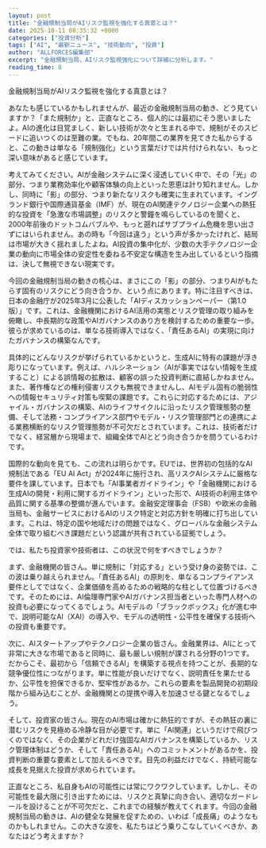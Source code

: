 ```yaml
---
layout: post
title: "金融規制当局がAIリスク監視を強化する真意とは？"
date: 2025-10-11 08:35:32 +0000
categories: ["投資分析"]
tags: ["AI", "最新ニュース", "技術動向", "投資"]
author: "ALLFORCES編集部"
excerpt: "金融規制当局、AIリスク監視強化について詳細に分析します。"
reading_time: 8
---
```


金融規制当局がAIリスク監視を強化する真意とは？

あなたも感じているかもしれませんが、最近の金融規制当局の動き、どう見ていますか？「また規制か」と、正直なところ、個人的には最初にそう思いましたよ。AIの進化は目覚ましく、新しい技術が次々と生まれる中で、規制がそのスピードに追いつくのは至難の業。でもね、20年間この業界を見てきた私からすると、この動きは単なる「規制強化」という言葉だけでは片付けられない、もっと深い意味があると感じています。

考えてみてください。AIが金融システムに深く浸透していく中で、その「光」の部分、つまり業務効率化や顧客体験の向上といった恩恵は計り知れません。しかし、同時に「影」の部分、つまり新たなリスクも確実に生まれています。イングランド銀行や国際通貨基金（IMF）が、現在のAI関連テクノロジー企業への熱狂的な投資を「急激な市場調整」のリスクと警鐘を鳴らしているのを聞くと、2000年前後のドットコムバブルや、もっと遡ればサブプライム危機を思い出さずにはいられません。あの時も「今回は違う」という声が多かったけれど、結局は市場が大きく揺れましたよね。AI投資の集中化が、少数の大手テクノロジー企業の動向に市場全体の安定性を委ねる不安定な構造を生み出しているという指摘は、決して無視できない現実です。

今回の金融規制当局の動きの核心は、まさにこの「影」の部分、つまりAIがもたらす固有のリスクにどう向き合うか、という点にあります。特に注目すべきは、日本の金融庁が2025年3月に公表した「AIディスカッションペーパー（第1.0版）」です。これは、金融機関におけるAI活用の実態とリスク管理の取り組みを俯瞰し、中長期的な政策やAIガバナンスのあり方を検討するための重要な一歩。彼らが求めているのは、単なる技術導入ではなく、「責任あるAI」の実現に向けたガバナンスの構築なんです。

具体的にどんなリスクが挙げられているかというと、生成AIに特有の課題が浮き彫りになっています。例えば、ハルシネーション（AIが事実ではない情報を生成すること）による誤情報の拡散は、顧客の誤った投資判断に直結しかねません。また、著作権などの権利侵害リスクも無視できませんし、AIモデル固有の脆弱性への情報セキュリティ対策も喫緊の課題です。これらに対応するためには、アジャイル・ガバナンスの構築、AIのライフサイクルに沿ったリスク管理態勢の整備、そして法務・コンプライアンス部門やモデル・リスク管理部門との連携による業務横断的なリスク管理態勢が不可欠だとされています。これは、技術者だけでなく、経営層から現場まで、組織全体でAIとどう向き合うかを問うているわけです。

国際的な動向を見ても、この流れは明らかです。EUでは、世界初の包括的なAI規制法である「EU AI Act」が2024年に施行され、高リスクAIシステムに厳格な要件を課しています。日本でも「AI事業者ガイドライン」や「金融機関における生成AIの開発・利用に関するガイドライン」といった形で、AI技術の利用主体や品質に関する基準の整備が進んでいます。金融安定理事会（FSB）や欧米の金融当局も、金融サービスにおけるAIのリスク特定と対応方針を明確に打ち出しています。これは、特定の国や地域だけの問題ではなく、グローバルな金融システム全体で取り組むべき課題だという認識が共有されている証拠でしょう。

では、私たち投資家や技術者は、この状況で何をすべきでしょうか？

まず、金融機関の皆さん。単に規制に「対応する」という受け身の姿勢では、この波は乗り越えられません。「責任あるAI」の原則を、単なるコンプライアンス要件としてではなく、企業価値を高めるための戦略的な柱として位置づけるべきです。そのためには、AI倫理専門家やAIガバナンス担当者といった専門人材への投資も必要になってくるでしょう。AIモデルの「ブラックボックス」化が進む中で、説明可能なAI（XAI）の導入や、モデルの透明性・公平性を確保する技術への投資も重要です。

次に、AIスタートアップやテクノロジー企業の皆さん。金融業界は、AIにとって非常に大きな市場であると同時に、最も厳しい規制が課される分野の1つです。だからこそ、最初から「信頼できるAI」を構築する視点を持つことが、長期的な競争優位性につながります。単に性能が良いだけでなく、説明責任を果たせるか、公平性を担保できるか、堅牢性があるか。これらの要素を製品開発の初期段階から組み込むことが、金融機関との提携や導入を加速させる鍵となるでしょう。

そして、投資家の皆さん。現在のAI市場は確かに熱狂的ですが、その熱狂の裏に潜むリスクを見極める冷静な目が必要です。単に「AI関連」というだけで飛びつくのではなく、その企業がどれだけ強固なAIガバナンスを構築しているか、リスク管理体制はどうか、そして「責任あるAI」へのコミットメントがあるかを、投資判断の重要な要素として加えるべきです。目先の利益だけでなく、持続可能な成長を見据えた投資が求められています。

正直なところ、私自身もAIの可能性には常にワクワクしています。しかし、その可能性を最大限に引き出すためには、リスクと真摯に向き合い、適切なガードレールを設けることが不可欠だと、これまでの経験が教えてくれます。今回の金融規制当局の動きは、AIの健全な発展を促すための、いわば「成長痛」のようなものかもしれません。この大きな波を、私たちはどう乗りこなしていくべきか、あなたはどう考えますか？

